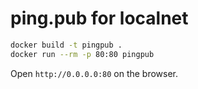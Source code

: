 # ping.pub for localnet

```sh
docker build -t pingpub .
docker run --rm -p 80:80 pingpub
```

Open `http://0.0.0.0:80` on the browser.
